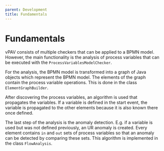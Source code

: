 ```yaml
---
parent: Development
title: Fundamentals
---
```

# Fundamentals
vPAV consists of multiple checkers that can be applied to a BPMN model. 
However, the main functionality is the analysis of process variables that can be executed with the `ProcessVariablesModelChecker`.

For the analysis, the BPMN model is transformed into a graph of Java objects which represent the BPMN model. 
The elements of the graph contain the process variable operations.
This is done in the class `ElementGraphBuilder`.

After discovering the process variables, an algorithm is used that propagates the variables. 
If a variable is defined in the start event, the variable is propagated to the other elements because it is also known there once defined.

The last step of the analysis is the anomaly detection. E.g. if a variable is used but was not defined previously, an UR anomaly is created. 
Every element contains `in` and `out` sets of process variables so that an anomaly can be detected by comparing these sets.
This algorithm is implemented in the class `FlowAnalysis`.